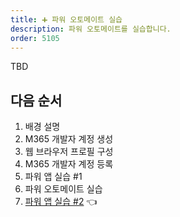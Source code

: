 ```yaml
---
title: ➕ 파워 오토메이트 실습
description: 파워 오토메이트를 실습합니다.
order: 5105
---
```


TBD


## 다음 순서 ##

1. 배경 설명
2. M365 개발자 계정 생성
3. 웹 브라우저 프로필 구성
4. M365 개발자 계정 등록
5. 파워 앱 실습 #1
6. 파워 오토메이트 실습
7. [파워 앱 실습 #2][handson pas 2] 👈


[handson background]: ../background
[handson m365 create]: ../m365-account-setup
[handson browser profile]: ../web-browser-setup
[handson m365 rego]: ../m365-account-registration
[handson pas 1]: ../power-apps-1
[handson pau]: ../power-automate
[handson pas 2]: ../power-apps-2
